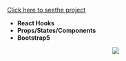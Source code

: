 [Click here to seethe project](https://menu-project-with-react.vercel.app/)
<br>
- __React Hooks__ <br>
- __Props/States/Components__<br>
- __Bootstrap5__<br>

<div align="center"><img src="https://github.com/MehmetCakir1/menuProjectWithReact/blob/master/menuProject.gif"</div>
